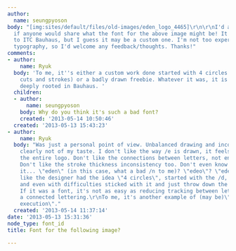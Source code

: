 ```yaml
---
author:
  name: seungpyoson
body: "[img:sites/default/files/old-images/eden_logo_4465]\r\n\r\nI'd appreciate it
  if anyone would share what the font for the above image might be! It's quite similar
  to ITC Bauhaus, but I guess it may be a custom one. I'm not too experienced with
  typography, so I'd welcome any feedback/thoughts. Thanks!"
comments:
- author:
    name: Ryuk
  body: 'To me, it''s either a custom work done started with 4 circles (plus some
    cuts and strokes) or a badly drawn freebie. Whatever it was, it is as you said
    deeply rooted in Bauhaus. '
  children:
  - author:
      name: seungpyoson
    body: Why do you think it's such a bad font?
    created: '2013-05-14 10:50:46'
  created: '2013-05-13 15:43:23'
- author:
    name: Ryuk
  body: "Was just a personal point of view. Unbalanced drawing and inconsistency are
    clearly not of my taste. I don't like the way /e is drawn, it feels awkward as
    the entire logo. Don't like the connections between letters, not enough smooth.
    Don't like the stroke thickness inconsistency too. Don't even know how to read
    it... \"eden\" (in this case, what a bad /n to me)? \"edeo\"? \"edes\"? Looks
    like the designer had the idea \"4 circles\", started with the /d, added the /e's
    and even with difficulties sticked with it and just throw down the last letter.
    If it was a font, it's not as easy as reducing tracking between letters to create
    a connected lettering.\r\nTo me, it's another example of (may be)\"nice idea wrong
    execution\"."
  created: '2013-05-14 11:37:14'
date: '2013-05-13 15:31:36'
node_type: font_id
title: Font for the following image?

---
```

